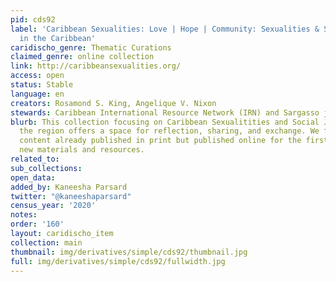 ```yaml
---
pid: cds92
label: 'Caribbean Sexualities: Love | Hope | Community: Sexualities & Social Justice
  in the Caribbean'
caridischo_genre: Thematic Curations
claimed_genre: online collection
link: http://caribbeansexualities.org/
access: open
status: Stable
language: en
creators: Rosamond S. King, Angelique V. Nixon
stewards: Caribbean International Resource Network (IRN) and Sargasso journal
blurb: This collection focusing on Caribbean Sexualitities and Social Justice across
  the region offers a space for reflection, sharing, and exchange. We feature related
  content already published in print but published online for the first time, alongside
  new materials and resources.
related_to:
sub_collections:
open_data:
added_by: Kaneesha Parsard
twitter: "@kaneeshaparsard"
census_year: '2020'
notes:
order: '160'
layout: caridischo_item
collection: main
thumbnail: img/derivatives/simple/cds92/thumbnail.jpg
full: img/derivatives/simple/cds92/fullwidth.jpg
---
```

